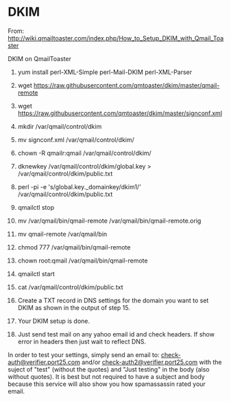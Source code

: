 # DKIM

From: http://wiki.qmailtoaster.com/index.php/How_to_Setup_DKIM_with_Qmail_Toaster

DKIM on QmailToaster

1) yum install perl-XML-Simple perl-Mail-DKIM perl-XML-Parser

2) wget https://raw.githubusercontent.com/qmtoaster/dkim/master/qmail-remote

3) wget https://raw.githubusercontent.com/qmtoaster/dkim/master/signconf.xml

4) mkdir /var/qmail/control/dkim

5) mv signconf.xml /var/qmail/control/dkim/

6) chown -R qmailr:qmail /var/qmail/control/dkim/

7) dknewkey /var/qmail/control/dkim/global.key > /var/qmail/control/dkim/public.txt

8) perl -pi -e 's/global.key._domainkey/dkim1/' /var/qmail/control/dkim/public.txt

9) qmailctl stop

10) mv /var/qmail/bin/qmail-remote /var/qmail/bin/qmail-remote.orig

11) mv qmail-remote /var/qmail/bin

12) chmod 777 /var/qmail/bin/qmail-remote

13) chown root:qmail /var/qmail/bin/qmail-remote

14) qmailctl start

15) cat /var/qmail/control/dkim/public.txt

16) Create a TXT record in DNS settings for the domain you want to set DKIM as shown in the output of step 15.

17) Your DKIM setup is done.

18) Just send test mail on any yahoo email id and check headers. If show error in headers then just wait to reflect DNS.

In order to test your settings, simply send an email to: check-auth@verifier.port25.com and/or check-auth2@verifier.port25.com with the suject of "test" (without the quotes) and "Just testing" in the body (also without quotes). It is best but not required to have a subject and body because this service will also show you how spamassassin rated your email.
